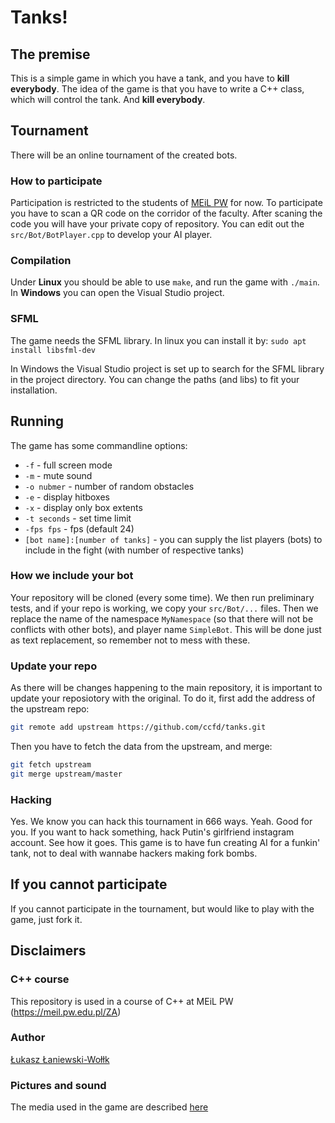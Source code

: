 # Tanks!

## The premise
This is a simple game in which you have a tank, and you have to **kill everybody**. The idea of the game is that you have to write a C++ class, which will control the tank. And **kill everybody**.

## Tournament
There will be an online tournament of the created bots.

### How to participate
Participation is restricted to the students of [MEiL PW](https://meil.pw.edu.pl/) for now.
To participate you have to scan a QR code on the corridor of the faculty.
After scaning the code you will have your private copy of repository.
You can edit out the `src/Bot/BotPlayer.cpp` to develop your AI player.

### Compilation

Under **Linux** you should be able to use `make`, and run the game with `./main`. 
In **Windows** you can open the Visual Studio project.

### SFML

The game needs the SFML library. In linux you can install it by:
`sudo apt install libsfml-dev`

In Windows the Visual Studio project is set up to search for the SFML library in the project directory.
You can change the paths (and libs) to fit your installation.

## Running

The game has some commandline options:

- `-f` - full screen mode
- `-m` - mute sound
- `-o nubmer` - number of random obstacles
- `-e` - display hitboxes
- `-x` - display only box extents
- `-t seconds` - set time limit
- `-fps fps` - fps (default 24)
- `[bot name]:[number of tanks]` - you can supply the list players (bots) to include in the fight (with number of respective tanks)

### How we include your bot
Your repository will be cloned (every some time).
We then run preliminary tests, and if your repo is working, we copy your `src/Bot/...` files.
Then we replace the name of the namespace `MyNamespace` (so that there will not be conflicts with other bots), and player name `SimpleBot`.
This will be done just as text replacement, so remember not to mess with these.

### Update your repo
As there will be changes happening to the main repository, it is important to update your reposiotory with the original.
To do it, first add the address of the upstream repo:
```bash
git remote add upstream https://github.com/ccfd/tanks.git
```
Then you have to fetch the data from the upstream, and merge:
```bash
git fetch upstream
git merge upstream/master
```

### Hacking
Yes.
We know you can hack this tournament in 666 ways. Yeah. Good for you.
If you want to hack something, hack Putin's girlfriend instagram account.
See how it goes. This game is to have fun creating AI for a funkin' tank,
not to deal with wannabe hackers making fork bombs.

## If you cannot participate
If you cannot participate in the tournament, but would like to play with the game, just fork it.

## Disclaimers

### C++ course
This repository is used in a course of C++ at MEiL PW (https://meil.pw.edu.pl/ZA)

### Author
[Łukasz Łaniewski-Wołłk](https://github.com/llaniewski/)

### Pictures and sound
The media used in the game are described [here](media/README.md)
